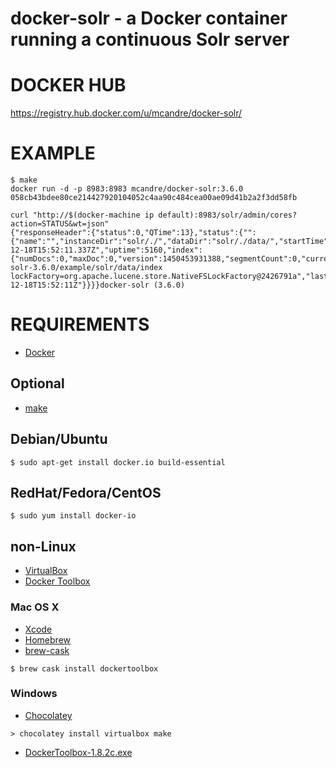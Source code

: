# docker-solr - a Docker container running a continuous Solr server

# DOCKER HUB

https://registry.hub.docker.com/u/mcandre/docker-solr/

# EXAMPLE

```
$ make
docker run -d -p 8983:8983 mcandre/docker-solr:3.6.0
058cb43bdee80ce214427920104052c4aa90c484cea00ae09d41b2a2f3dd58fb

curl "http://$(docker-machine ip default):8983/solr/admin/cores?action=STATUS&wt=json"
{"responseHeader":{"status":0,"QTime":13},"status":{"":{"name":"","instanceDir":"solr/./","dataDir":"solr/./data/","startTime":"2015-12-18T15:52:11.337Z","uptime":5160,"index":{"numDocs":0,"maxDoc":0,"version":1450453931388,"segmentCount":0,"current":true,"hasDeletions":false,"directory":"org.apache.lucene.store.MMapDirectory:org.apache.lucene.store.MMapDirectory@/apache-solr-3.6.0/example/solr/data/index lockFactory=org.apache.lucene.store.NativeFSLockFactory@2426791a","lastModified":"2015-12-18T15:52:11Z"}}}}docker-solr (3.6.0)
```

# REQUIREMENTS

* [Docker](https://www.docker.com/)

## Optional

* [make](http://www.gnu.org/software/make/)

## Debian/Ubuntu

```
$ sudo apt-get install docker.io build-essential
```

## RedHat/Fedora/CentOS

```
$ sudo yum install docker-io
```

## non-Linux

* [VirtualBox](https://www.virtualbox.org/)
* [Docker Toolbox](https://www.docker.com/toolbox)

### Mac OS X

* [Xcode](http://itunes.apple.com/us/app/xcode/id497799835?ls=1&mt=12)
* [Homebrew](http://brew.sh/)
* [brew-cask](http://caskroom.io/)

```
$ brew cask install dockertoolbox
```

### Windows

* [Chocolatey](https://chocolatey.org/)

```
> chocolatey install virtualbox make
```

* [DockerToolbox-1.8.2c.exe](https://github.com/docker/toolbox/releases/download/v1.8.2c/DockerToolbox-1.8.2c.exe)
